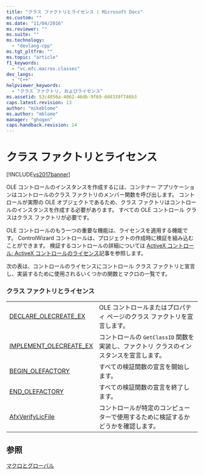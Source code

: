 ```yaml
---
title: "クラス ファクトリとライセンス | Microsoft Docs"
ms.custom: ""
ms.date: "11/04/2016"
ms.reviewer: ""
ms.suite: ""
ms.technology: 
  - "devlang-cpp"
ms.tgt_pltfrm: ""
ms.topic: "article"
f1_keywords: 
  - "vc.mfc.macros.classes"
dev_langs: 
  - "C++"
helpviewer_keywords: 
  - "クラス ファクトリ, およびライセンス"
ms.assetid: 53c4856a-4062-46db-9f69-dd4339f746b3
caps.latest.revision: 13
author: "mikeblome"
ms.author: "mblome"
manager: "ghogen"
caps.handback.revision: 14
---
```

# クラス ファクトリとライセンス
[!INCLUDE[vs2017banner](../../assembler/inline/includes/vs2017banner.md)]

OLE コントロールのインスタンスを作成するには、コンテナー アプリケーションはコントロールのクラス ファクトリのメンバー関数を呼び出します。  コントロールが実際の OLE オブジェクトであるため、クラス ファクトリはコントロールのインスタンスを作成する必要があります。  すべての OLE コントロール クラスはクラス ファクトリが必要です。  
  
 OLE コントロールのもう一つの重要な機能は、ライセンスを適用する機能です。  ControlWizard コントロールは、プロジェクトの作成時に検証を組み込むことができます。  検証するコントロールの詳細については [ActiveX コントロール: ActiveX コントロールのライセンス](../../mfc/mfc-activex-controls-licensing-an-activex-control.md)記事を参照します。  
  
 次の表は、コントロールのライセンスにコントロール クラス ファクトリと宣言し、実装するために使用されるいくつかの関数とマクロの一覧です。  
  
### クラス ファクトリとライセンス  
  
|||  
|-|-|  
|[DECLARE\_OLECREATE\_EX](../Topic/DECLARE_OLECREATE_EX.md)|OLE コントロールまたはプロパティ ページのクラス ファクトリを宣言します。|  
|[IMPLEMENT\_OLECREATE\_EX](../Topic/IMPLEMENT_OLECREATE_EX.md)|コントロールの `GetClassID` 関数を実装し、ファクトリ クラスのインスタンスを宣言します。|  
|[BEGIN\_OLEFACTORY](../Topic/BEGIN_OLEFACTORY.md)|すべての検証関数の宣言を開始します。|  
|[END\_OLEFACTORY](../Topic/END_OLEFACTORY.md)|すべての検証関数の宣言を終了します。|  
|[AfxVerifyLicFile](../Topic/AfxVerifyLicFile.md)|コントロールが特定のコンピューターで使用するために検証するかどうかを確認します。|  
  
## 参照  
 [マクロとグローバル](../../mfc/reference/mfc-macros-and-globals.md)